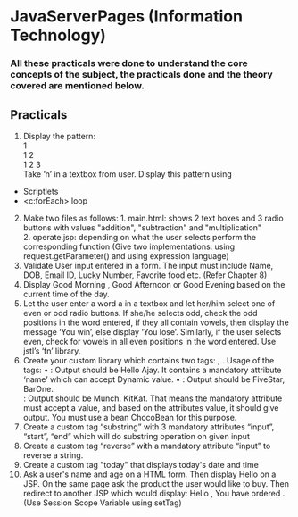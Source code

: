 # JavaServerPages (Information Technology)
### All these practicals were done to understand the core concepts of the subject, the practicals done and the theory covered are mentioned below.   

## Practicals

1.	Display the pattern: \
        1 \
	1 	2 \
	1 	2 	3 \
Take ‘n’ in a textbox from user. Display this pattern using  
*	Scriptlets 
*	<c:forEach> loop 
2.	Make two files as follows: 
                  1.	main.html: shows 2 text boxes and 3 radio buttons with values "addition",  "subtraction" and "multiplication"  
                  2.	operate.jsp: depending on what the user selects perform the corresponding function (Give two implementations: using request.getParameter() and using expression language) 
3.	Validate User input entered in a form. The input must include Name, DOB, Email ID, Lucky Number, Favorite food etc. (Refer Chapter 8) 
4.	Display Good Morning <uname>, Good Afternoon <uname> or Good Evening <uname> based on the current time of the day. 
5.	Let the user enter a word a in a textbox and let her/him select one of even or odd radio buttons. If she/he selects odd, check the odd positions in the word entered, if they all contain vowels, then display the message ‘You win’, else display ‘You lose’. Similarly, if the user selects even, check for vowels in all even positions in the word entered. Use jstl’s ‘fn’ library. 
6.	Create your custom library which contains two tags: <hello>, <choco>. Usage of the tags: 
•	<hello name=”Ajay”>: Output should be Hello  Ajay. It contains a mandatory attribute ‘name’ which can accept Dynamic value. 
•	<choco texture=”Chewy”>: Output should be FiveStar, BarOne.  
<choco texture=”Crunchy”>: Output should be Munch. KitKat. 
That means the mandatory attribute must accept a value, and based on the attributes value, it should give output. You must use a bean ChocoBean for this purpose. 
7.	Create a custom tag “substring” with 3 mandatory attributes “input”, “start”, “end” which will do substring operation on given input 
8.	Create a custom tag “reverse” with a mandatory attribute “input” to reverse a string. 
9.	Create a custom tag "today" that displays today's date and time 
10.	Ask a user's name and age on a HTML form. Then display Hello <uname> on a JSP. On the same page ask the product the user would like to buy. Then redirect to another 
JSP which would display: Hello <uname>, You have ordered <product>. (Use Session Scope Variable using setTag) 
 

